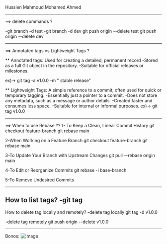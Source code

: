 
Hussien Mahmoud Mohamed Ahmed

-----------------------------------------
==> delete commands ?

-git branch -d test 
-git branch -d dev
git push origin --delete  test
git push origin --delete  dev

------------------------------------------------
==> Annotated tags vs Lightweight Tags ?

** Annotated tags: 
Used for creating a detailed, permanent record
-Stored as a full Git object in the repository.
-Suitable for official releases or milestones.

ex)->  git tag -a v1.0.0 -m " stable release"

**  Lightweight Tags:
A simple reference to a commit, often used for quick or temporary tagging.
-Essentially just a pointer to a commit.
-Does not store any metadata, such as a message or author details.
-Created faster and consumes less space.
-Suitable for internal or informal purposes.
ex)-> git tag v1.0.0

------------------------------------------------------------------------------
==> When to use Rebase ??
1- To Keep a Clean, Linear Commit History
git checkout feature-branch
git rebase main

2-When Working on a Feature Branch
git checkout feature-branch
git rebase main

3-To Update Your Branch with Upstream Changes
git pull --rebase origin main

4-To Edit or Reorganize Commits
git rebase -i base-branch

5-To Remove Undesired Commits

----------------------------------------------------
How to list tags?
-git tag
------------------------------------------------------
How to delete tag locally and remotely?
-delete tag locally
git tag -d v1.0.0

-delete tag remotely
git push origin --delete v1.0.0

-------------------------------------------------
Bonos:
![image](https://img.freepik.com/free-photo/flatlay-outfit-travel_53876-138233.jpg?uid=R71403269&ga=GA1.1.1887001370.1728162276&semt=ais_hybrid)
